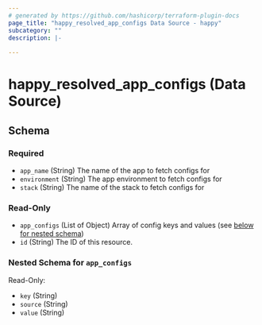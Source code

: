 ```yaml
---
# generated by https://github.com/hashicorp/terraform-plugin-docs
page_title: "happy_resolved_app_configs Data Source - happy"
subcategory: ""
description: |-
  
---
```


# happy_resolved_app_configs (Data Source)





<!-- schema generated by tfplugindocs -->
## Schema

### Required

- `app_name` (String) The name of the app to fetch configs for
- `environment` (String) The app environment to fetch configs for
- `stack` (String) The name of the stack to fetch configs for

### Read-Only

- `app_configs` (List of Object) Array of config keys and values (see [below for nested schema](#nestedatt--app_configs))
- `id` (String) The ID of this resource.

<a id="nestedatt--app_configs"></a>
### Nested Schema for `app_configs`

Read-Only:

- `key` (String)
- `source` (String)
- `value` (String)
